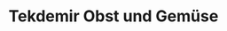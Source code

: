 ---
title: "Tekdemir Obst und Gemüse"
url: /koblenz/tekdemir-obst-und-gemuese/
shop: Gemüse & Obst
---
